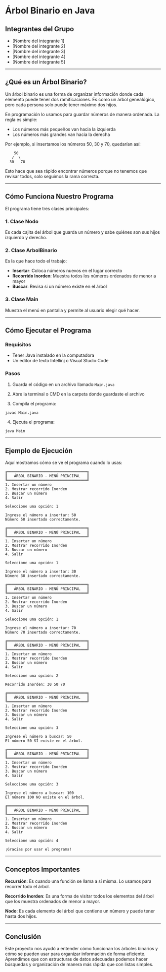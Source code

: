 # Árbol Binario en Java

## Integrantes del Grupo
- [Nombre del integrante 1]
- [Nombre del integrante 2]
- [Nombre del integrante 3]
- [Nombre del integrante 4]
- [Nombre del integrante 5]

---

## ¿Qué es un Árbol Binario?

Un árbol binario es una forma de organizar información donde cada elemento puede tener dos ramificaciones. Es como un árbol genealógico, pero cada persona solo puede tener máximo dos hijos.

En programación lo usamos para guardar números de manera ordenada. La regla es simple:
- Los números más pequeños van hacia la izquierda
- Los números más grandes van hacia la derecha

Por ejemplo, si insertamos los números 50, 30 y 70, quedarían así:

```
    50
   /  \
  30   70
```

Esto hace que sea rápido encontrar números porque no tenemos que revisar todos, solo seguimos la rama correcta.

---

## Cómo Funciona Nuestro Programa

El programa tiene tres clases principales:

### 1. Clase Nodo
Es cada cajita del árbol que guarda un número y sabe quiénes son sus hijos izquierdo y derecho.

### 2. Clase ArbolBinario
Es la que hace todo el trabajo:
- **Insertar**: Coloca números nuevos en el lugar correcto
- **Recorrido Inorden**: Muestra todos los números ordenados de menor a mayor
- **Buscar**: Revisa si un número existe en el árbol

### 3. Clase Main
Muestra el menú en pantalla y permite al usuario elegir qué hacer.

---

## Cómo Ejecutar el Programa

### Requisitos
- Tener Java instalado en la computadora
- Un editor de texto Intellinj o Visual Studio Code

### Pasos

1. Guarda el código en un archivo llamado `Main.java`

2. Abre la terminal o CMD en la carpeta donde guardaste el archivo

3. Compila el programa:
```
javac Main.java
```

4. Ejecuta el programa:
```
java Main
```

---

## Ejemplo de Ejecución

Aquí mostramos cómo se ve el programa cuando lo usas:

```
╔════════════════════════════════════╗
║   ÁRBOL BINARIO - MENÚ PRINCIPAL   ║
╚════════════════════════════════════╝
1. Insertar un número
2. Mostrar recorrido Inorden
3. Buscar un número
4. Salir

Seleccione una opción: 1

Ingrese el número a insertar: 50
Número 50 insertado correctamente.

╔════════════════════════════════════╗
║   ÁRBOL BINARIO - MENÚ PRINCIPAL   ║
╚════════════════════════════════════╝
1. Insertar un número
2. Mostrar recorrido Inorden
3. Buscar un número
4. Salir

Seleccione una opción: 1

Ingrese el número a insertar: 30
Número 30 insertado correctamente.

╔════════════════════════════════════╗
║   ÁRBOL BINARIO - MENÚ PRINCIPAL   ║
╚════════════════════════════════════╝
1. Insertar un número
2. Mostrar recorrido Inorden
3. Buscar un número
4. Salir

Seleccione una opción: 1

Ingrese el número a insertar: 70
Número 70 insertado correctamente.

╔════════════════════════════════════╗
║   ÁRBOL BINARIO - MENÚ PRINCIPAL   ║
╚════════════════════════════════════╝
1. Insertar un número
2. Mostrar recorrido Inorden
3. Buscar un número
4. Salir

Seleccione una opción: 2

Recorrido Inorden: 30 50 70

╔════════════════════════════════════╗
║   ÁRBOL BINARIO - MENÚ PRINCIPAL   ║
╚════════════════════════════════════╝
1. Insertar un número
2. Mostrar recorrido Inorden
3. Buscar un número
4. Salir

Seleccione una opción: 3

Ingrese el número a buscar: 50
El número 50 SÍ existe en el árbol.

╔════════════════════════════════════╗
║   ÁRBOL BINARIO - MENÚ PRINCIPAL   ║
╚════════════════════════════════════╝
1. Insertar un número
2. Mostrar recorrido Inorden
3. Buscar un número
4. Salir

Seleccione una opción: 3

Ingrese el número a buscar: 100
El número 100 NO existe en el árbol.

╔════════════════════════════════════╗
║   ÁRBOL BINARIO - MENÚ PRINCIPAL   ║
╚════════════════════════════════════╝
1. Insertar un número
2. Mostrar recorrido Inorden
3. Buscar un número
4. Salir

Seleccione una opción: 4

¡Gracias por usar el programa!
```

---

## Conceptos Importantes

**Recursión**: Es cuando una función se llama a sí misma. Lo usamos para recorrer todo el árbol.

**Recorrido Inorden**: Es una forma de visitar todos los elementos del árbol que los muestra ordenados de menor a mayor.

**Nodo**: Es cada elemento del árbol que contiene un número y puede tener hasta dos hijos.

---

## Conclusión

Este proyecto nos ayudó a entender cómo funcionan los árboles binarios y cómo se pueden usar para organizar información de forma eficiente. Aprendimos que con estructuras de datos adecuadas podemos hacer búsquedas y organización de manera más rápida que con listas simples.
